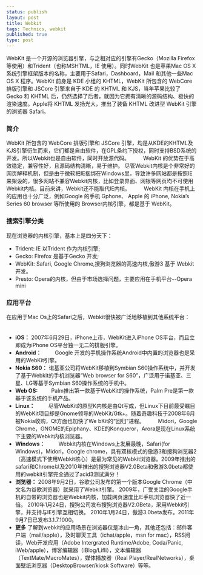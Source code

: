 ```yaml
--- 
status: publish 
layout: post 
title: Webkit
tags: Technics, webkit
published: true 
type: post 
--- 
```


WebKit 是一个开源的浏览器引擎，与之相对应的引擎有Gecko（Mozilla Firefox 等使用）和Trident（也称MSHTML，IE 使用）。同时WebKit 也是苹果Mac OS X 系统引擎框架版本的名称，主要用于Safari，Dashboard，Mail 和其他一些Mac OS X 程序。WebKit 前身是 KDE 小组的 KHTML，WebKit 所包含的 WebCore 排版引擎和 JSCore 引擎来自于 KDE 的 KHTML 和 KJS，当年苹果比较了 Gecko 和 KHTML 后，仍然选择了后者，就因为它拥有清晰的源码结构、极快的渲染速度。Apple将 KHTML 发扬光大，推出了装备 KHTML 改进型 WebKit 引擎的浏览器 Safari。

### 简介

  WebKit 所包含的 WebCore 排版引擎和 JSCore 引擎，均是从KDE的KHTML及KJS引擎衍生而来，它们都是自由软件，在GPL条约下授权，同时支持BSD系统的开发。所以Webkit也是自由软件，同时开放源代码。 　　
  WebKit 的优势在于高效稳定，兼容性好，且源码结构清晰，易于维护。
  尽管Webkit内核是个非常好的网页解释机制，但是由于微软把IE捆绑在Windows里，导致许多网站都是按照IE来架设的，很多网站不兼容Webkit内核，比如登录界面、网银等网页均不可使用Webkit内核。目前来讲，Webkit还不能取代IE内核。 　　
  WebKit 内核在手机上的应用也十分广泛，例如Google 的手机 Gphone、 Apple 的 iPhone, Nokia’s Series 60 browser 等所使用的 Browser内核引擎，都是基于 WebKit。

### 搜索引擎分类

现在浏览器的内核引擎，基本上是四分天下： 　　
- Trident: IE 以Trident 作为内核引擎; 　　
- Gecko: Firefox 是基于Gecko 开发; 　　
- WebKit: Safari, Google Chrome,搜狗浏览器的高速内核,傲游3 基于 Webkit 开发。
- Presto: Opera的内核，但由于市场选择问题，主要应用在手机平台--Opera mini

### 应用平台

在应用于Mac Os上的Safari之后，Webkit很快被广泛地移植到其他系统平台： 　　

- **iOS：**
  2007年6月29日，iPhone上市，WebKit进入iPhone OS平台，而且立即成为iPhone OS平台独一无二的排版引擎。
- **Android：** 　　
  Google 开发的手机操作系统Android中内置的浏览器也是采用的WebKit引擎。 　　
- **Nokia S60：**
  诺基亚公司将WebKit移植到Symbian S60操作系统中，并开发了基于Webkit的手机浏览器“Web browser for S60”，广泛用于诺基亚、三星、LG等基于Symbian S60操作系统的手机中。 　　
- **Web OS:** 　　
  Palm推出第一款基于WebKit的操作系统，Palm Pre是第一款基于该系统的手机产品。
- **Linux：** 　　
  尽管WebKit的原型K内核是由Qt写成，但Linux下目前最受瞩目的WebKit项目却是Gnome领导的WebKit/Gtk+。随着奇趣科技于2008年6月被Nokia收购，Qt方面也加快了We
bKit的“回归”进程。 　　
  Midori，Google Chrome，GNOME的Epiphany、KDE的Konqueror，Arora是现在Linux系统下主要的Webkit内核浏览器。
- **Windows：** 　　
  Webkit内核在Windows上发展最晚，Safari(for Windows)，Midori，Google chrome，具有双核模式的傲游3和搜狗浏览器2（高速模式下使用Webkit核心）是最为常见的Webkit浏览器。2009年推出的safari和Chrome以及2010年推出的搜狗浏览器V2.0Beta和傲游3.0beta都使用的webkit引擎完全通过了acid3测试满分！ 　　
- **浏览器：**
  2008年9月2日，谷歌公司发布的第一个版本Google Chrome（中文名为谷歌浏览器）就采用了Webkit引擎。
  2009年，广受关注的Google手机的自带的浏览器也是Webkit内核，加载网页速度比IE手机浏览器快了近一倍。
  2010年1月24日，搜狗公司发布搜狗浏览器V2.0Beta，采用Webkit引擎，并支持与IE引擎互相切换。
  2010年1月24日，傲游3.0beta发布。2011年9月7日已发布3.1.7.1000。 　　
- **更多**
  了解到webkit的应用场景在浏览器仅是冰山一角，其他还包括：邮件客户端（mail/apple），及时聊天工具（ichat/apple，msn for mac），RSS阅读，Web开发应用（Adobe Intergrated Runtime/Adobe, Coda/Panic, iWeb/apple），博客编辑器（iBlog/Lifli），文本编辑器（TextMate/MacroMates），媒体播放器（Real Player/RealNetworks），桌面壁纸浏览器（DesktopBrowser/kiosk Software）等等。

